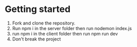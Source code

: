 # Getting started

1. Fork and clone the repository.
2. Run npm i in the server folder then run nodemon index.js
3. run npm i in the client folder then run npm run dev
4. Don't break the project
